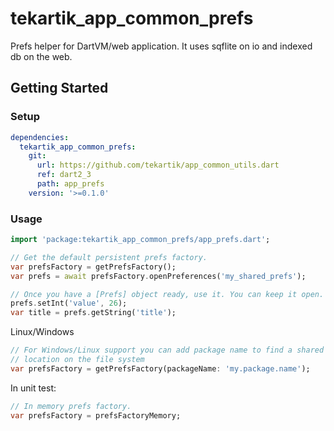 # tekartik_app_common_prefs

Prefs helper for DartVM/web application. It uses sqflite on io and indexed db
on the web.

## Getting Started

### Setup

```yaml
dependencies:
  tekartik_app_common_prefs:
    git:
      url: https://github.com/tekartik/app_common_utils.dart
      ref: dart2_3
      path: app_prefs
    version: '>=0.1.0'
```

### Usage

```dart
import 'package:tekartik_app_common_prefs/app_prefs.dart';

// Get the default persistent prefs factory.
var prefsFactory = getPrefsFactory();
var prefs = await prefsFactory.openPreferences('my_shared_prefs');

// Once you have a [Prefs] object ready, use it. You can keep it open.
prefs.setInt('value', 26);
var title = prefs.getString('title');
```

Linux/Windows

```dart
// For Windows/Linux support you can add package name to find a shared
// location on the file system
var prefsFactory = getPrefsFactory(packageName: 'my.package.name');
```

In unit test:

```dart
// In memory prefs factory.
var prefsFactory = prefsFactoryMemory;
```